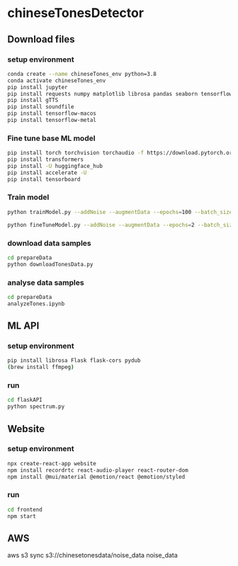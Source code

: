 # chineseTonesDetector

## Download files

### setup environment
```sh
conda create --name chineseTones_env python=3.8
conda activate chineseTones_env
pip install jupyter 
pip install requests numpy matplotlib librosa pandas seaborn tensorflow boto3
pip install gTTS
pip install soundfile
pip install tensorflow-macos
pip install tensorflow-metal
```

### Fine tune base ML model
```sh
pip install torch torchvision torchaudio -f https://download.pytorch.org/whl/nightly/cpu/torch_nightly.html
pip install transformers
pip install -U huggingface_hub
pip install accelerate -U
pip install tensorboard
```

### Train model
```sh
python trainModel.py --addNoise --augmentData --epochs=100 --batch_size=128 --modelName=tfModelTones_v6

python fineTuneModel.py --addNoise --augmentData --epochs=2 --batch_size=64 --modelName=fineTunedModelTones_v1
```

### download data samples
```sh
cd prepareData
python downloadTonesData.py
```

### analyse data samples
```sh
cd prepareData
analyzeTones.ipynb
```

## ML API

### setup environment
```sh
pip install librosa Flask flask-cors pydub
(brew install ffmpeg)
```

### run
```sh
cd flaskAPI
python spectrum.py
```

## Website

### setup environment
```sh
npx create-react-app website
npm install recordrtc react-audio-player react-router-dom
npm install @mui/material @emotion/react @emotion/styled
```

### run
```sh
cd frontend
npm start
```


## AWS
aws s3 sync s3://chinesetonesdata/noise_data noise_data



